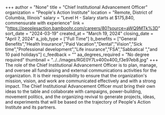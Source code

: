 +++
author = "None"
title = "Chief Institutional Advancement Officer"
organization = "People's Action Institute"
location = "Remote, District of Columbia, Illinois"
salary = "Level H - Salary starts at $175,840, commensurate with experience"
link = "https://peoplesaction.bamboohr.com/careers/80?source=aWQ9MTk%3D"
sort_date = "2024-03-19"
created_at = "March 19, 2024"
closing_date = "April 7, 2024"
a_job_type = ["Full Time"]
b_benefits = ["General Benefits","Health Insurance","Paid Vacation","Dental","Vision","Sick time","Professional development","Life insurance","FSA","Sabbatical ","and 10 paid holidays"]
c_feedback = ""
aa_degrees_required = "No degree required"
thumbnail = "../../images/RGE0Y7Lv400x400_f3e97eb8.jpg"
+++
The role of the Chief Institutional Advancement Officer is to plan, manage, and oversee all fundraising and external communications activities for the organization. It is their responsibility to ensure that the organization's mission, vision, and work are communicated effectively and with a strong impact. The Chief Institutional Advancement Officer must bring their own ideas to the table and collaborate with campaigns, power-building, movement politics, and the organizing revival to generate projects, ideas, and experiments that will be based on the trajectory of People's Action Institute and its partners.